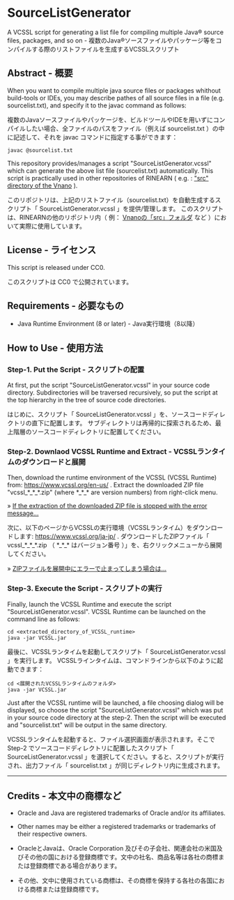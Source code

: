 # SourceListGenerator

A VCSSL script for generating a list file for compiling multiple Java&reg; source files, packages, and so on - 複数のJava&reg;ソースファイルやパッケージ等をコンパイルする際のリストファイルを生成するVCSSLスクリプト

## Abstract - 概要

When you want to compile multiple java source files or packages whithout build-tools or IDEs, you may describe pathes of all source files in a file (e.g. sourcelist.txt), and specify it to the javac command as follows:

複数のJavaソースファイルやパッケージを、ビルドツールやIDEを用いずにコンパイルしたい場合、全ファイルのパスをファイル（例えば sourcelist.txt ）の中に記述して、それを javac コマンドに指定する事ができます：

    javac @sourcelist.txt

This repository provides/manages a script "SourceListGenerator.vcssl" which can generate the above list file (sourcelist.txt) automatically. This script is practically used in other repositories of RINEARN ( e.g. : <a href="https://github.com/RINEARN/vnano/tree/master/src">&quot;src&quot; directory of the Vnano</a> ).

このリポジトリは、上記のリストファイル（sourcelist.txt）を自動生成するスクリプト「 SourceListGenerator.vcssl 」を提供/管理します。
このスクリプトは、RINEARNの他のリポジトリ内（ 例： <a href="https://github.com/RINEARN/vnano/tree/master/src">Vnanoの「src」フォルダ</a> など ）において実際に使用しています。

## License - ライセンス

This script is released under CC0.

このスクリプトは CC0 で公開されています。


## Requirements - 必要なもの

- Java Runtime Environment (8 or later) - Java実行環境（8以降）


## How to Use - 使用方法

### Step-1. Put the Script - スクリプトの配置

At first, put the script "SourceListGenerator.vcssl" in your source code directory. 
Subdirectories will be traversed recursively, so put the script at the top hierarchy in the tree of source code directories.

はじめに、スクリプト「 SourceListGenerator.vcssl 」を、ソースコードディレクトリの直下に配置します。
サブディレクトリは再帰的に探索されるため、最上階層のソースコードディレクトリに配置してください。

### Step-2. Downlaod VCSSL Runtime and Extract - VCSSLランタイムのダウンロードと展開

Then, download the runtime environment of the VCSSL (VCSSL Runtime) from: https://www.vcssl.org/en-us/ . Extract the downloaded ZIP file "vcssl_\*\_\*\_\*.zip" (where \*\_\*\_\* are version numbers) from right-click menu.

&raquo; <a href="https://www.vcssl.org/en-us/info/help#extract_error">If the extraction of the downloaded ZIP file is stopped with the error message...</a>


次に、以下のページからVCSSLの実行環境（VCSSLランタイム）をダウンロードします: https://www.vcssl.org/ja-jp/ . ダウンロードしたZIPファイル「 vcssl_\*\_\*\_\*.zip （ \*\_\*\_\* はバージョン番号 ）」を、右クリックメニューから展開してください。

&raquo; <a href="https://www.vcssl.org/ja-jp/info/help#extract_error">ZIPファイルを展開中にエラーで止まってしまう場合は...</a>


### Step-3. Execute the Script - スクリプトの実行

Finally, launch the VCSSL Runtime and execute the script "SourceListGenerator.vcssl".
VCSSL Runtime can be launched on the command line as follows:

    cd <extracted_directory_of_VCSSL_runtime>
    java -jar VCSSL.jar

最後に、VCSSLランタイムを起動してスクリプト「 SourceListGenerator.vcssl 」を実行します。
VCSSLラインタイムは、コマンドラインから以下のように起動できます：

    cd <展開されたVCSSLランタイムのフォルダ>
    java -jar VCSSL.jar

Just after the VCSSL runtime will be launched, a file choosing dialog will be displayed, so choose the script "SourceListGenerator.vcssl" which was put in your source code directory at the step-2. Then the script will be executed and "sourcelist.txt" will be output in the same directory.

VCSSLランタイムを起動すると、ファイル選択画面が表示されます。そこで Step-2 でソースコードディレクトリに配置したスクリプト「 SourceListGenerator.vcssl 」を選択してください。すると、スクリプトが実行され、出力ファイル「 sourcelist.txt 」が同じディレクトリ内に生成されます。


---

## Credits - 本文中の商標など

- Oracle and Java are registered trademarks of Oracle and/or its affiliates. 

- Other names may be either a registered trademarks or trademarks of their respective owners. 

- OracleとJavaは、Oracle Corporation 及びその子会社、関連会社の米国及びその他の国における登録商標です。文中の社名、商品名等は各社の商標または登録商標である場合があります。

- その他、文中に使用されている商標は、その商標を保持する各社の各国における商標または登録商標です。




